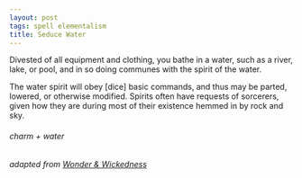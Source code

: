 ```yaml
---
layout: post
tags: spell elementalism
title: Seduce Water
---
```


Divested of all equipment and clothing, you bathe in a water, such as a river, lake, or pool, and in so doing communes with the spirit of the water. 

The water spirit will obey [dice] basic commands, and thus may be parted, lowered, or otherwise modified. Spirits often have requests of sorcerers, given how they are during most of their existence hemmed in by rock and sky.

###### charm + water
###### adapted from [Wonder & Wickedness](https://www.drivethrurpg.com/product/145647/Wonder--Wickedness)

